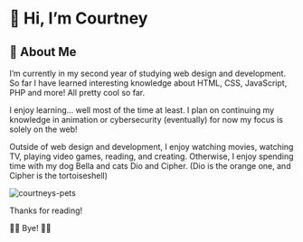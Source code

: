 # 👋 Hi, I’m Courtney

## 👾 About Me

I’m currently in my second year of studying web design and development. So far I have learned interesting knowledge about HTML, CSS, JavaScript, PHP and more! All pretty cool so far.

I enjoy learning… well most of the time at least. I plan on continuing my knowledge in animation or cybersecurity (eventually) for now my focus is solely on the web!

Outside of web design and development, I enjoy watching movies, watching TV, playing video games, reading, and creating. Otherwise, I enjoy spending time with my dog Bella and cats Dio and Cipher. (Dio is the orange one, and Cipher is the tortoiseshell)

![courtneys-pets](https://github.com/user-attachments/assets/ed221d38-bfb1-4aaa-8ef1-0829e9eabdda)

Thanks for reading!

👋👋 Bye! 👋👋
<!---
/courtney-l-m is a ✨ special ✨ repository because its `README.md` (this file) appears on your GitHub profile.
You can click the Preview link to take a look at your changes.
--->
